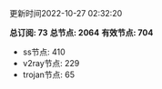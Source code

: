 更新时间2022-10-27 02:32:20

**总订阅: 73**
**总节点: 2064**
**有效节点: 704**
- ss节点: 410
- v2ray节点: 229
- trojan节点: 65
